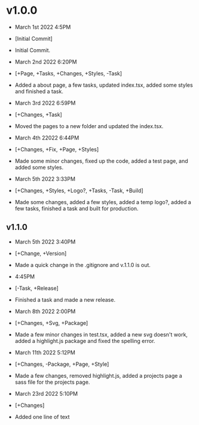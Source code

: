 # v1.0.0

- March 1st 2022 4:5PM
- [Initial Commit]
- Initial Commit.

- March 2nd 2022 6:20PM
- [+Page, +Tasks, +Changes, +Styles, -Task]
- Added a about page, a few tasks, updated index.tsx, added some styles and finished a task.

- March 3rd 2022 6:59PM
- [+Changes, +Task]
- Moved the pages to a new folder and updated the index.tsx.

- March 4th 22022 6:44PM
- [+Changes, +Fix, +Page, +Styles]
- Made some minor changes, fixed up the code, added a test page, and added some styles.

- March 5th 2022 3:33PM
- [+Changes, +Styles, +Logo?, +Tasks, -Task, +Build]
- Made some changes, added a few styles, added a temp logo?, added a few tasks, finished a task and built for production.

## v1.1.0

- March 5th 2022 3:40PM
- [+Change, +Version]
- Made a quick change in the .gitignore and v.1.1.0 is out.
- 4:45PM
- [-Task, +Release]
- Finished a task and made a new release.

- March 8th 2022 2:00PM
- [+Changes, +Svg, +Package]
- Made a few minor changes in test.tsx, added a new svg doesn't work, added a highlight.js package and fixed the spelling error.

- March 11th 2022 5:12PM
- [+Changes, -Package, +Page, +Style]
- Made a few changes, removed highlight.js, added a projects page a sass file for the projects page.

- March 23rd 2022 5:10PM
- [+Changes]
- Added one line of text
